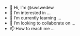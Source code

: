 - 👋 Hi, I’m @swswedew
- 👀 I’m interested in ...
- 🌱 I’m currently learning ...
- 💞️ I’m looking to collaborate on ...
- 📫 How to reach me ...

<!---
swswedew/swswedew is a ✨ special ✨ repository because its `README.md` (this file) appears on your GitHub profile.
You can click the Preview link to take a look at your changes.
--->
